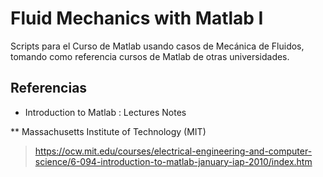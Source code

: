 # Fluid Mechanics with Matlab I

Scripts para el Curso de Matlab usando casos de Mecánica de Fluidos, tomando como referencia cursos de Matlab de otras universidades.

## Referencias

- Introduction to Matlab : Lectures Notes

** Massachusetts Institute of Technology (MIT)

> https://ocw.mit.edu/courses/electrical-engineering-and-computer-science/6-094-introduction-to-matlab-january-iap-2010/index.htm
